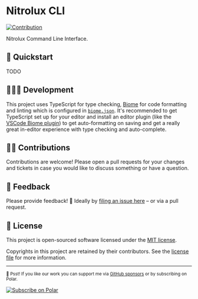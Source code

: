 # Nitrolux CLI

[![Contribution](https://badgen.net/badge/icon/Contributions%20Welcome?icon=bitcoin-lightning&label&color=black&labelColor=black)][contribution]

Nitrolux Command Line Interface.

## 🏁 Quickstart

TODO

## 🧑🏻‍💻 Development

This project uses TypeScript for type checking, [Biome][biome] for code formatting
and linting which is configured in [`biome.json`](./biome.json). It's recommended
to get TypeScript set up for your editor and install an editor plugin (like the
[VSCode Biome plugin][vscode-biome]) to get auto-formatting on saving and get a
really great in-editor experience with type checking and auto-complete.

## 👷‍♂️ Contributions

Contributions are welcome! Please open a pull requests for your changes and tickets
in case you would like to discuss something or have a question.

## 💬 Feedback

Please provide feedback! 🤗 Ideally by [filing an issue here](https://github.com/nitroluxjs/cli/issues) – or via a pull request.

## 📝 License

This project is open-sourced software licensed under the [MIT license][license-mit].

Copyrights in this project are retained by their contributors.
See the [license file](./LICENSE) for more information.

---

<sub>🤫 Psst! If you like our work you can support me via [GitHub sponsors][github-sponsors] or by subscribing on Polar.</sub>

<a href="https://polar.sh/nitrolux" target="_blank" rel="noopener noreferrer">
  <picture>
    <source media="(prefers-color-scheme: dark)"
      srcset="https://polar.sh/embed/subscribe.svg?org=nitrolux&label=Subscribe&darkmode"><img
      alt="Subscribe on Polar" src="https://polar.sh/embed/subscribe.svg?org=nitrolux&label=Subscribe">
  </picture>
</a>

<!-- link reference definition -->
[biome]: https://biomejs.dev
[contribution]: https://github.com/nitroluxjs/cli/pulse
[github-sponsors]: https://github.com/sponsors/nitroluxjs
[license-mit]: https://choosealicense.com/licenses/mit/
[vscode-biome]: https://marketplace.visualstudio.com/items?itemName=biomejs.biome
